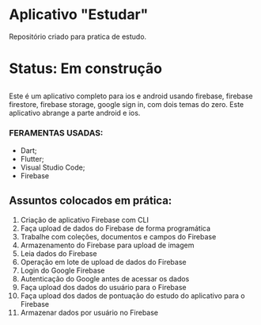 # Aplicativo "Estudar"

 Repositório criado para pratica de estudo.
 

# Status: Em construção
 
##

Este é um aplicativo completo para ios e android usando firebase, firebase firestore, firebase storage, google sign in, com dois temas do zero. Este aplicativo abrange a parte android e ios.

### FERAMENTAS USADAS:

- Dart;
- Flutter;
- Visual Studio Code;
- Firebase

## Assuntos colocados em prática:

1. Criação de aplicativo Firebase com CLI
2. Faça upload de dados do Firebase de forma programática
3. Trabalhe com coleções, documentos e campos do Firebase
4. Armazenamento do Firebase para upload de imagem
5. Leia dados do Firebase
6. Operação em lote de upload de dados do Firebase
7. Login do Google Firebase
8. Autenticação do Google antes de acessar os dados
9. Faça upload dos dados do usuário para o Firebase
10. Faça upload dos dados de pontuação do estudo do aplicativo para o Firebase
11. Armazenar dados por usuário no Firebase


